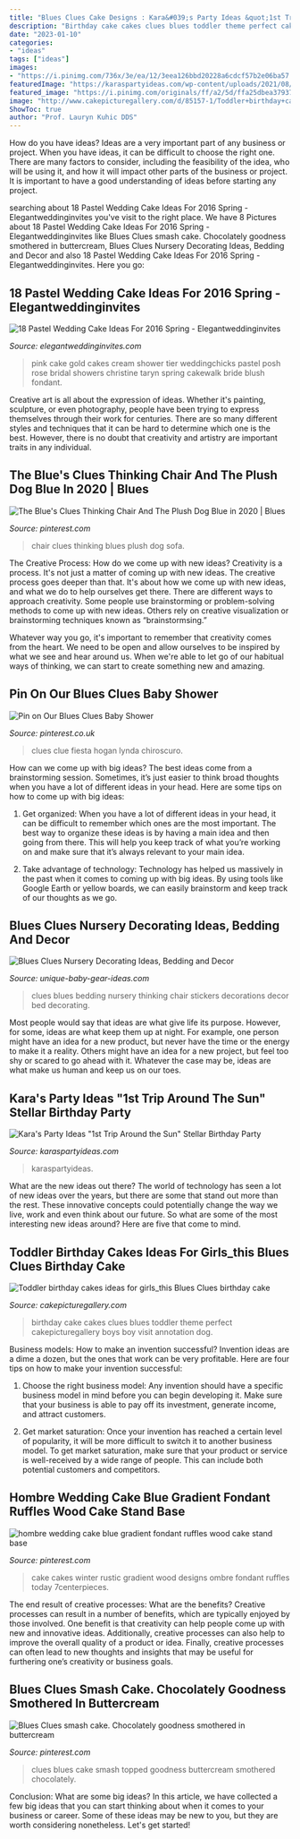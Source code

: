 ```yaml
---
title: "Blues Clues Cake Designs : Kara&#039;s Party Ideas &quot;1st Trip Around The Sun&quot; Stellar Birthday Party"
description: "Birthday cake cakes clues blues toddler theme perfect cakepicturegallery boys boy visit annotation dog"
date: "2023-01-10"
categories:
- "ideas"
tags: ["ideas"]
images:
- "https://i.pinimg.com/736x/3e/ea/12/3eea126bbd20228a6cdcf57b2e06ba57.jpg"
featuredImage: "https://karaspartyideas.com/wp-content/uploads/2021/08/221st-Trip-Around-the-Sun22-Stellar-Birthday-Party-via-Karas-Party-Ideas-KarasPartyIdeas.com10-683x1024.jpeg"
featured_image: "https://i.pinimg.com/originals/ff/a2/5d/ffa25dbea37937cc2d394e65f41f1d11.jpg"
image: "http://www.cakepicturegallery.com/d/85157-1/Toddler+birthday+cakes+ideas+for+girls_this+Blues+Clues+birthday+cake+is+perfect+for+girls+birthday+theme.PNG"
ShowToc: true
author: "Prof. Lauryn Kuhic DDS"
---
```



How do you have ideas?
Ideas are a very important part of any business or project. When you have ideas, it can be difficult to choose the right one. There are many factors to consider, including the feasibility of the idea, who will be using it, and how it will impact other parts of the business or project. It is important to have a good understanding of ideas before starting any project.

	

		
searching about 18 Pastel Wedding Cake Ideas For 2016 Spring - Elegantweddinginvites you've visit to the right place. We have 8 Pictures about 18 Pastel Wedding Cake Ideas For 2016 Spring - Elegantweddinginvites like Blues Clues smash cake. Chocolately goodness smothered in buttercream, Blues Clues Nursery Decorating Ideas, Bedding and Decor and also 18 Pastel Wedding Cake Ideas For 2016 Spring - Elegantweddinginvites. Here you go:
		
    
## 18 Pastel Wedding Cake Ideas For 2016 Spring - Elegantweddinginvites

<img loading=lazy src="https://www.elegantweddinginvites.com/wedding-blog/wp-content/uploads/2015/10/pink-gold-and-cream-wedding-cakes.jpg" onerror="this.onerror=null;this.src='https://tse1.mm.bing.net/th?id=OIP.DUP1sPEuqAXA4rPS0BDGiAHaLH&amp;pid=15.1';" alt="18 Pastel Wedding Cake Ideas For 2016 Spring - Elegantweddinginvites">

_Source: elegantweddinginvites.com_

>pink cake gold cakes cream shower tier weddingchicks pastel posh rose bridal showers christine taryn spring cakewalk bride blush fondant. 

	

Creative art is all about the expression of ideas. Whether it's painting, sculpture, or even photography, people have been trying to express themselves through their work for centuries. There are so many different styles and techniques that it can be hard to determine which one is the best. However, there is no doubt that creativity and artistry are important traits in any individual.

    
## The Blue&#039;s Clues Thinking Chair And The Plush Dog Blue In 2020 | Blues

<img loading=lazy src="https://i.pinimg.com/736x/c6/3e/c5/c63ec50aaa6623521ff174b708a17d7e.jpg" onerror="this.onerror=null;this.src='https://tse4.mm.bing.net/th?id=OIP.seGI1RKpNsiuwPt1eumu3gHaFj&amp;pid=15.1';" alt="The Blue&#039;s Clues Thinking Chair And The Plush Dog Blue in 2020 | Blues">

_Source: pinterest.com_

>chair clues thinking blues plush dog sofa. 

	

The Creative Process: How do we come up with new ideas?
Creativity is a process. It's not just a matter of coming up with new ideas. The creative process goes deeper than that. It's about how we come up with new ideas, and what we do to help ourselves get there.
There are different ways to approach creativity. Some people use brainstorming or problem-solving methods to come up with new ideas. Others rely on creative visualization or brainstorming techniques known as “brainstormsing.”

Whatever way you go, it's important to remember that creativity comes from the heart. We need to be open and allow ourselves to be inspired by what we see and hear around us. When we're able to let go of our habitual ways of thinking, we can start to create something new and amazing.

    
## Pin On Our Blues Clues Baby Shower

<img loading=lazy src="https://i.pinimg.com/736x/3e/ea/12/3eea126bbd20228a6cdcf57b2e06ba57.jpg" onerror="this.onerror=null;this.src='https://tse3.mm.bing.net/th?id=OIP.tpDBCgBYjVburmrSePNG3QHaJ4&amp;pid=15.1';" alt="Pin on Our Blues Clues Baby Shower">

_Source: pinterest.co.uk_

>clues clue fiesta hogan lynda chiroscuro. 

	

How can we come up with big ideas?
The best ideas come from a brainstorming session. Sometimes, it’s just easier to think broad thoughts when you have a lot of different ideas in your head. Here are some tips on how to come up with big ideas:
1. Get organized: When you have a lot of different ideas in your head, it can be difficult to remember which ones are the most important. The best way to organize these ideas is by having a main idea and then going from there. This will help you keep track of what you’re working on and make sure that it’s always relevant to your main idea.

2. Take advantage of technology: Technology has helped us massively in the past when it comes to coming up with big ideas. By using tools like Google Earth or yellow boards, we can easily brainstorm and keep track of our thoughts as we go.

    
## Blues Clues Nursery Decorating Ideas, Bedding And Decor

<img loading=lazy src="https://www.unique-baby-gear-ideas.com/images/blues-clues-baby-bedding-decor.jpg" onerror="this.onerror=null;this.src='https://tse2.mm.bing.net/th?id=OIP.lR5eB6nFmj7xQa8oUHt--QAAAA&amp;pid=15.1';" alt="Blues Clues Nursery Decorating Ideas, Bedding and Decor">

_Source: unique-baby-gear-ideas.com_

>clues blues bedding nursery thinking chair stickers decorations decor bed decorating. 

	

Most people would say that ideas are what give life its purpose. However, for some, ideas are what keep them up at night. For example, one person might have an idea for a new product, but never have the time or the energy to make it a reality. Others might have an idea for a new project, but feel too shy or scared to go ahead with it. Whatever the case may be, ideas are what make us human and keep us on our toes.

    
## Kara&#039;s Party Ideas &quot;1st Trip Around The Sun&quot; Stellar Birthday Party

<img loading=lazy src="https://karaspartyideas.com/wp-content/uploads/2021/08/221st-Trip-Around-the-Sun22-Stellar-Birthday-Party-via-Karas-Party-Ideas-KarasPartyIdeas.com10-683x1024.jpeg" onerror="this.onerror=null;this.src='https://tse2.mm.bing.net/th?id=OIP.__1D4-Tjud6APU0-wTgwCgHaLG&amp;pid=15.1';" alt="Kara&#039;s Party Ideas &quot;1st Trip Around the Sun&quot; Stellar Birthday Party">

_Source: karaspartyideas.com_

>karaspartyideas. 

	

What are the new ideas out there?
The world of technology has seen a lot of new ideas over the years, but there are some that stand out more than the rest. These innovative concepts could potentially change the way we live, work and even think about our future. So what are some of the most interesting new ideas around? Here are five that come to mind.

    
## Toddler Birthday Cakes Ideas For Girls_this Blues Clues Birthday Cake

<img loading=lazy src="http://www.cakepicturegallery.com/d/85157-1/Toddler+birthday+cakes+ideas+for+girls_this+Blues+Clues+birthday+cake+is+perfect+for+girls+birthday+theme.PNG" onerror="this.onerror=null;this.src='https://tse3.mm.bing.net/th?id=OIP.HUMPlTrzhPwzNT-vi5DfWAHaGk&amp;pid=15.1';" alt="Toddler birthday cakes ideas for girls_this Blues Clues birthday cake">

_Source: cakepicturegallery.com_

>birthday cake cakes clues blues toddler theme perfect cakepicturegallery boys boy visit annotation dog. 

	

Business models: How to make an invention successful?
Invention ideas are a dime a dozen, but the ones that work can be very profitable. Here are four tips on how to make your invention successful:
1. Choose the right business model: Any invention should have a specific business model in mind before you can begin developing it. Make sure that your business is able to pay off its investment, generate income, and attract customers.

2. Get market saturation: Once your invention has reached a certain level of popularity, it will be more difficult to switch it to another business model. To get market saturation, make sure that your product or service is well-received by a wide range of people. This can include both potential customers and competitors.


    
## Hombre Wedding Cake Blue Gradient Fondant Ruffles Wood Cake Stand Base

<img loading=lazy src="https://i.pinimg.com/originals/01/d4/49/01d449f09619ec4ab0d9093dcb3c074d.jpg" onerror="this.onerror=null;this.src='https://tse4.mm.bing.net/th?id=OIP.HKxARMuFwWpvMX_v8YFIewHaLH&amp;pid=15.1';" alt="hombre wedding cake blue gradient fondant ruffles wood cake stand base">

_Source: pinterest.com_

>cake cakes winter rustic gradient wood designs ombre fondant ruffles today 7centerpieces. 

	

The end result of creative processes: What are the benefits?
Creative processes can result in a number of benefits, which are typically enjoyed by those involved. One benefit is that creativity can help people come up with new and innovative ideas. Additionally, creative processes can also help to improve the overall quality of a product or idea. Finally, creative processes can often lead to new thoughts and insights that may be useful for furthering one’s creativity or business goals.

    
## Blues Clues Smash Cake. Chocolately Goodness Smothered In Buttercream

<img loading=lazy src="https://i.pinimg.com/originals/ff/a2/5d/ffa25dbea37937cc2d394e65f41f1d11.jpg" onerror="this.onerror=null;this.src='https://tse4.mm.bing.net/th?id=OIP.hZeFeiJLSLuKhdQe0ue6uAHaJ4&amp;pid=15.1';" alt="Blues Clues smash cake. Chocolately goodness smothered in buttercream">

_Source: pinterest.com_

>clues blues cake smash topped goodness buttercream smothered chocolately. 

	

Conclusion: What are some big ideas?
In this article, we have collected a few big ideas that you can start thinking about when it comes to your business or career. Some of these ideas may be new to you, but they are worth considering nonetheless. Let's get started!

